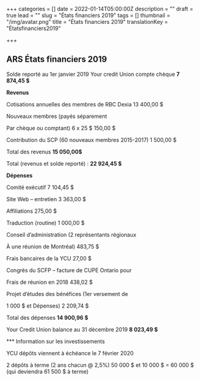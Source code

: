 +++
categories = []
date = 2022-01-14T05:00:00Z
description = ""
draft = true
lead = ""
slug = "États financiers 2019"
tags = []
thumbnail = "/img/avatar.png"
title = "États financiers 2019"
translationKey = "Étatsfinanciers2019"

+++
## ARS États financiers 2019

Solde reporté au 1er janvier 2019 Your credit Union compte chèque **7 874,45 $**

**Revenus**

Cotisations annuelles des membres de RBC Dexia 13 400,00 $

Nouveaux membres (payés séparement

Par chèque ou comptant) 6 x 25 $ 150,00 $

Contribution du SCP (60 nouveaux membres 2015-2017) 1 500,00 $

Total des revenus **15 050,00$**

Total (revenus et solde reporté) : **22 924,45 $**

**Dépenses**

Comité exécutif 7 104,45 $

Site Web – entretien 3 363,00 $

Affiliations 275,00 $

Traduction (routine) 1 000,00 $

Conseil d’administration (2 représentants régionaux

À une réunion de Montréal) 483,75 $

Frais bancaires de la YCU 27,00 $

Congrès du SCFP – facture de CUPE Ontario pour

Frais de réunion en 2018 438,02 $

Projet d’études des bénéfices (1er versement de

1 000 $ et Dépenses) 2 209,74 $

Total des dépenses **14 900,96 $**

Your Credit Union balance au 31 décembre 2019 **8 023,49 $**

\*** Information sur les investissements

YCU dépôts viennent à échéance le 7 février 2020

2 dépôts à terme (2 ans chacun @ 2,5%) 50 000 $ et 10 000 $ = 60 000 $ (qui deviendra 61 500 $ à terme)